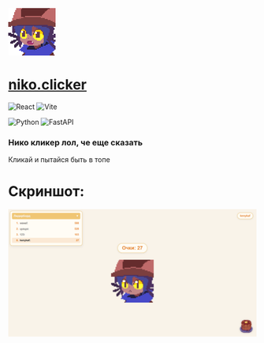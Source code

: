 <img src="frontend/public/niko_pancakes.png">

# [niko.clicker](https://niko.clicker)


![React](https://img.shields.io/badge/react-%2320232a.svg?style=for-the-badge&logo=react&logoColor=%2361DAFB) ![Vite](https://img.shields.io/badge/vite-%23646CFF.svg?style=for-the-badge&logo=vite&logoColor=white) 

![Python](https://img.shields.io/badge/python-3670A0?style=for-the-badge&logo=python&logoColor=ffdd54) ![FastAPI](https://img.shields.io/badge/FastAPI-005571?style=for-the-badge&logo=fastapi)

### Нико кликер лол, че еще сказать

Кликай и пытайся быть в топе

# Скриншот:

<img src="image.png">